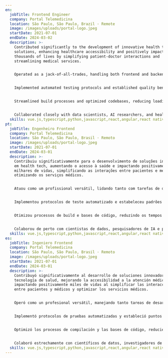 ```yaml
---
en:
  jobTitle: Frontend Engineer
  company: Portal Telemedicina
  location: São Paulo, São Paulo, Brazil · Remote
  image: /images/uploads/portal-logo.jpeg
  startDate: 2021-07-01
  endDate: 2024-03-02
  description: >-
    Contributed significantly to the development of innovative health tech
    solutions, enhancing healthcare accessibility and positively impacting
    thousands of lives by simplifying patient-doctor interactions and
    streamlining medical services.


    Operated as a jack-of-all-trades, handling both frontend and backend development tasks. Built and maintained APIs, managed databases, and ensured seamless server-side operations to deliver robust and scalable applications.


    Implemented automated testing protocols and established quality benchmarks, significantly reducing bugs and enhancing the reliability and integrity of applications across multiple platforms.


    Streamlined build processes and optimized codebases, reducing loading times by up to 40%, leading to faster and more efficient product delivery and improved developer experience.


    Collaborated closely with data scientists, AI researchers, and healthcare professionals to develop user-centric features that addressed real-world healthcare challenges.
  skills: vue.js,typescript,python,javascript,react,angular,react native
pt:
  jobTitle: Engenheiro Frontend
  company: Portal Telemedicina
  location: São Paulo, São Paulo, Brasil · Remoto
  image: /images/uploads/portal-logo.jpeg
  startDate: 2021-07-01
  endDate: 2024-03-01
  description: >-
    Contribuiu significativamente para o desenvolvimento de soluções inovadoras
    em health tech, aumentando o acesso à saúde e impactando positivamente
    milhares de vidas, simplificando as interações entre pacientes e médicos e
    otimizando os serviços médicos.


    Atuou como um profissional versátil, lidando tanto com tarefas de desenvolvimento frontend quanto backend. Criou e manteve APIs, gerenciou bancos de dados e garantiu operações no lado do servidor sem falhas para entregar aplicações robustas e escaláveis.


    Implementou protocolos de teste automatizado e estabeleceu padrões de qualidade, reduzindo significativamente bugs e aumentando a confiabilidade e integridade das aplicações em múltiplas plataformas.


    Otimizou processos de build e bases de código, reduzindo os tempos de carregamento em até 40%, levando a entregas de produtos mais rápidas e eficientes e a uma melhor experiência para os desenvolvedores.


    Colaborou de perto com cientistas de dados, pesquisadores de IA e profissionais da saúde para desenvolver recursos centrados no usuário que resolveram desafios reais da área da saúde.
  skills: vue.js,typescript,python,javascript,react,angular,react native
es:
  jobTitle: Ingeniero Frontend
  company: Portal Telemedicina
  location: São Paulo, São Paulo, Brasil · Remoto
  image: /images/uploads/portal-logo.jpeg
  startDate: 2021-07-01
  endDate: 2024-03-01
  description: >-
    Contribuyó significativamente al desarrollo de soluciones innovadoras en
    tecnología de salud, mejorando la accesibilidad a la atención médica e
    impactando positivamente miles de vidas al simplificar las interacciones
    entre pacientes y médicos y optimizar los servicios médicos.


    Operó como un profesional versátil, manejando tanto tareas de desarrollo frontend como backend. Construyó y mantuvo APIs, gestionó bases de datos y aseguró operaciones del lado del servidor sin problemas para entregar aplicaciones robustas y escalables.


    Implementó protocolos de pruebas automatizadas y estableció puntos de referencia de calidad, reduciendo significativamente los errores y mejorando la confiabilidad e integridad de las aplicaciones en múltiples plataformas.


    Optimizó los procesos de compilación y las bases de código, reduciendo los tiempos de carga en hasta un 40%, lo que resultó en una entrega de productos más rápida y eficiente y una mejor experiencia para los desarrolladores.


    Colaboró estrechamente con científicos de datos, investigadores de IA y profesionales de la salud para desarrollar características centradas en el usuario que abordaron desafíos reales de la atención médica.
  skills: vue.js,typescript,python,javascript,react,angular,react native
---
```

